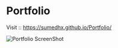 # Portfolio

Visit :: https://sumedhx.github.io/Portfolio/

![Portfolio ScreenShot](https://github.com/sumedhx/Portfolio/assets/72144790/9a23dadc-a017-4acc-b568-b64e051e257a)
